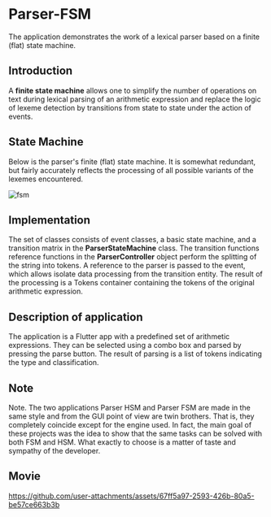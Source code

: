 # Parser-FSM

The application demonstrates the work of a lexical parser based on a finite (flat) state machine.

## Introduction
A __finite state machine__ allows one to simplify the number of operations on text during lexical parsing of an arithmetic expression and replace the logic of lexeme detection by transitions from state to state under the action of events.

## State Machine
Below is the parser's finite (flat) state machine. It is somewhat redundant, but fairly accurately reflects the processing of all possible variants of the lexemes encountered.

![fsm](https://github.com/user-attachments/assets/059f9911-25ff-4229-a4dc-2fd8338f5797)

## Implementation
The set of classes consists of event classes, a basic state machine, and a transition matrix in the __ParserStateMachine__ class. The transition functions reference functions in the __ParserController__ object perform the splitting of the string into tokens. A reference to the parser is passed to the event, which allows isolate data processing from the transition entity. The result of the processing is a Tokens container containing the tokens of the original arithmetic expression.

## Description of application
The application is a Flutter app with a predefined set of arithmetic expressions. They can be selected using a combo box and parsed by pressing the parse button. The result of parsing is a list of tokens indicating the type and classification.

## Note
Note. The two applications Parser HSM and Parser FSM are made in the same style and from the GUI point of view are twin brothers. That is, they completely coincide except for the engine used. In fact, the main goal of these projects was the idea to show that the same tasks can be solved with both FSM and HSM. What exactly to choose is a matter of taste and sympathy of the developer.

## Movie

https://github.com/user-attachments/assets/67ff5a97-2593-426b-80a5-be57ce663b3b



